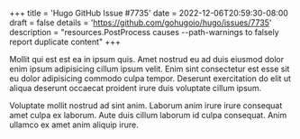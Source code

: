 +++
title = 'Hugo GitHub Issue #7735'
date = 2022-12-06T20:59:30-08:00
draft = false
details = 'https://github.com/gohugoio/hugo/issues/7735'
description = "resources.PostProcess causes --path-warnings to falsely report duplicate content"
+++

Mollit qui est est ea in ipsum quis. Amet nostrud eu ad duis eiusmod dolor enim ipsum adipisicing cillum ipsum velit. Enim sint consectetur est esse sit eu dolor adipisicing commodo culpa tempor. Deserunt exercitation do elit ut aliqua deserunt occaecat proident irure duis voluptate cillum ipsum.

Voluptate mollit nostrud ad sint anim. Laborum anim irure irure consequat amet culpa ex laborum. Aute duis cillum laborum id culpa consequat. Anim ullamco ex amet anim aliquip irure.
